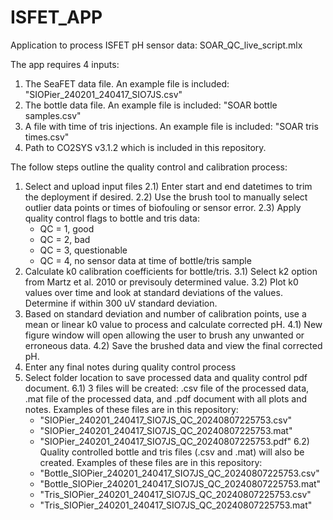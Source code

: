 # ISFET_APP
Application to process ISFET pH sensor data: SOAR_QC_live_script.mlx

The app requires 4 inputs:
1) The SeaFET data file. An example file is included: "SIOPier_240201_240417_SIO7JS.csv"
2) The bottle data file. An example file is included: "SOAR bottle samples.csv"
3) A file with time of tris injections. An example file is included: "SOAR tris times.csv"
4) Path to CO2SYS v3.1.2 which is included in this repository.

The follow steps outline the quality control and calibration process:
1) Select and upload input files
2.1) Enter start and end datetimes to trim the deployment if desired.
2.2) Use the brush tool to manually select outlier data points or times of biofouling or sensor error.
2.3) Apply quality control flags to bottle and tris data:
   - QC = 1, good
   - QC = 2, bad
   - QC = 3, questionable
   - QC = 4, no sensor data at time of bottle/tris sample
3) Calculate k0 calibration coefficients for bottle/tris.
3.1) Select k2 option from Martz et al. 2010 or previsouly determined value.
3.2) Plot k0 values over time and look at standard deviations of the values. Determine if within 300 uV standard deviation.
4) Based on standard deviation and number of calibration points, use a mean or linear k0 value to process and calculate corrected pH.
4.1) New figure window will open allowing the user to brush any unwanted or erroneous data.
4.2) Save the brushed data and view the final corrected pH.
5) Enter any final notes during quality control process
6) Select folder location to save processed data and quality control pdf document.
6.1) 3 files will be created: .csv file of the processed data, .mat file of the processed data, and .pdf document with all plots and notes.
   Examples of these files are in this repository:
      - "SIOPier_240201_240417_SIO7JS_QC_20240807225753.csv"
      - "SIOPier_240201_240417_SIO7JS_QC_20240807225753.mat"
      - "SIOPier_240201_240417_SIO7JS_QC_20240807225753.pdf"
6.2) Quality controlled bottle and tris files (.csv and .mat) will also be created.
Examples of these files are in this repository:
      - "Bottle_SIOPier_240201_240417_SIO7JS_QC_20240807225753.csv"
      - "Bottle_SIOPier_240201_240417_SIO7JS_QC_20240807225753.mat"
      - "Tris_SIOPier_240201_240417_SIO7JS_QC_20240807225753.csv"
      - "Tris_SIOPier_240201_240417_SIO7JS_QC_20240807225753.mat"
   
